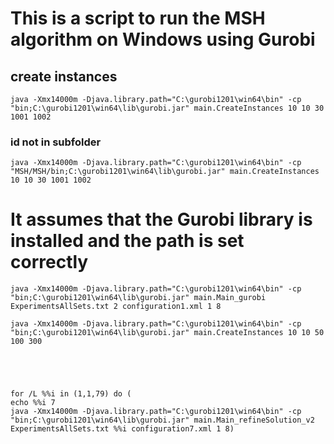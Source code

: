 
# This is a script to run the MSH algorithm on Windows using Gurobi

## create instances

    java -Xmx14000m -Djava.library.path="C:\gurobi1201\win64\bin" -cp "bin;C:\gurobi1201\win64\lib\gurobi.jar" main.CreateInstances 10 10 30 1001 1002

### id not in subfolder

    java -Xmx14000m -Djava.library.path="C:\gurobi1201\win64\bin" -cp "MSH/MSH/bin;C:\gurobi1201\win64\lib\gurobi.jar" main.CreateInstances 10 10 30 1001 1002

# It assumes that the Gurobi library is installed and the path is set correctly

    java -Xmx14000m -Djava.library.path="C:\gurobi1201\win64\bin" -cp "bin;C:\gurobi1201\win64\lib\gurobi.jar" main.Main_gurobi ExperimentsAllSets.txt 2 configuration1.xml 1 8

    java -Xmx14000m -Djava.library.path="C:\gurobi1201\win64\bin" -cp "bin;C:\gurobi1201\win64\lib\gurobi.jar" main.CreateInstances 10 10 50 100 300





    for /L %%i in (1,1,79) do (
    echo %%i 7 
    java -Xmx14000m -Djava.library.path="C:\gurobi1201\win64\bin" -cp "bin;C:\gurobi1201\win64\lib\gurobi.jar" main.Main_refineSolution_v2 ExperimentsAllSets.txt %%i configuration7.xml 1 8)
    